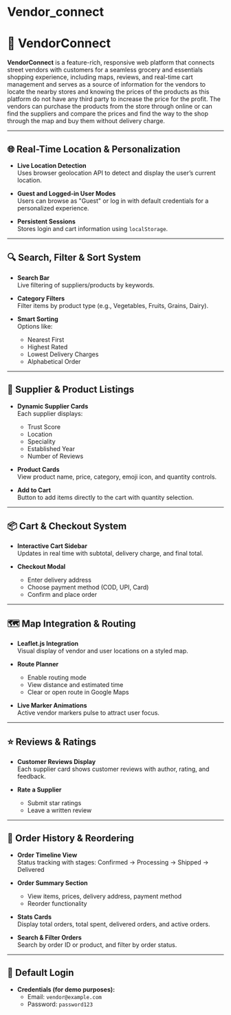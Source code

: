 # Vendor_connect

# 📄 VendorConnect

**VendorConnect** is a feature-rich, responsive web platform that connects street vendors with customers for a seamless grocery and essentials shopping experience, including maps, reviews, and real-time cart management and serves as a source of information for the vendors to locate the nearby stores and knowing the prices of the products as this platform do not have any third party to increase the price for the profit. The vendors can purchase the products from the store through online or can find the suppliers and compare the prices and find the way to the shop through the map and buy them without delivery charge.

---

## 🌐 Real-Time Location & Personalization

- **Live Location Detection**  
  Uses browser geolocation API to detect and display the user’s current location.

- **Guest and Logged-in User Modes**  
  Users can browse as "Guest" or log in with default credentials for a personalized experience.

- **Persistent Sessions**  
  Stores login and cart information using `localStorage`.

---

## 🔍 Search, Filter & Sort System

- **Search Bar**  
  Live filtering of suppliers/products by keywords.

- **Category Filters**  
  Filter items by product type (e.g., Vegetables, Fruits, Grains, Dairy).

- **Smart Sorting**  
  Options like:
  - Nearest First
  - Highest Rated
  - Lowest Delivery Charges
  - Alphabetical Order

---

## 🛒 Supplier & Product Listings

- **Dynamic Supplier Cards**  
  Each supplier displays:
  - Trust Score
  - Location
  - Speciality
  - Established Year
  - Number of Reviews

- **Product Cards**  
  View product name, price, category, emoji icon, and quantity controls.

- **Add to Cart**  
  Button to add items directly to the cart with quantity selection.

---

## 📦 Cart & Checkout System

- **Interactive Cart Sidebar**  
  Updates in real time with subtotal, delivery charge, and final total.

- **Checkout Modal**  
  - Enter delivery address  
  - Choose payment method (COD, UPI, Card)  
  - Confirm and place order

---

## 🗺️ Map Integration & Routing

- **Leaflet.js Integration**  
  Visual display of vendor and user locations on a styled map.

- **Route Planner**  
  - Enable routing mode  
  - View distance and estimated time  
  - Clear or open route in Google Maps

- **Live Marker Animations**  
  Active vendor markers pulse to attract user focus.

---

## ⭐ Reviews & Ratings

- **Customer Reviews Display**  
  Each supplier card shows customer reviews with author, rating, and feedback.

- **Rate a Supplier**  
  - Submit star ratings  
  - Leave a written review

---

## 📜 Order History & Reordering

- **Order Timeline View**  
  Status tracking with stages: Confirmed → Processing → Shipped → Delivered

- **Order Summary Section**  
  - View items, prices, delivery address, payment method  
  - Reorder functionality

- **Stats Cards**  
  Display total orders, total spent, delivered orders, and active orders.

- **Search & Filter Orders**  
  Search by order ID or product, and filter by order status.

---

## 🔐 Default Login

- **Credentials (for demo purposes):**  
  - Email: `vendor@example.com`  
  - Password: `password123`
